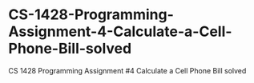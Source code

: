 # CS-1428-Programming-Assignment-4-Calculate-a-Cell-Phone-Bill-solved
CS 1428 Programming Assignment #4 Calculate a Cell Phone Bill solved
